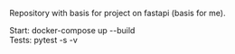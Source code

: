 Repository with basis for project on fastapi (basis for me).

Start: docker-compose up --build\
Tests: pytest -s -v

